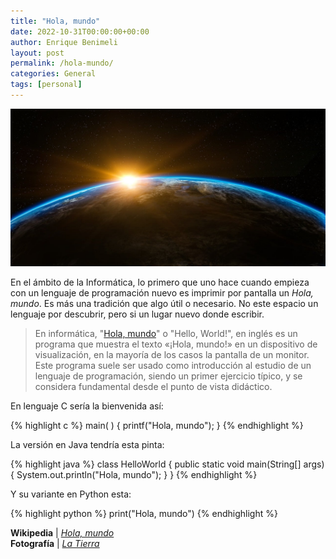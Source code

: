 ```yaml
---
title: "Hola, mundo"
date: 2022-10-31T00:00:00+00:00
author: Enrique Benimeli
layout: post
permalink: /hola-mundo/
categories: General
tags: [personal]
---
```

![image](assets/images/posts/hola-mundo.jpg)

En el ámbito de la Informática, lo primero que uno hace cuando empieza con un lenguaje de programación nuevo es imprimir por pantalla un *Hola, mundo*. Es más una tradición que algo útil o necesario. No este espacio un lenguaje por descubrir, pero si un lugar nuevo donde escribir.

>En informática, "[Hola, mundo](https://es.wikipedia.org/wiki/Hola_mundo)" o "Hello, World!", en inglés es un programa que muestra el texto «¡Hola, mundo!» en un dispositivo de visualización, en la mayoría de los casos la pantalla de un monitor. Este programa suele ser usado como introducción al estudio de un lenguaje de programación, siendo un primer ejercicio típico, y se considera fundamental desde el punto de vista didáctico.

En lenguaje C sería la bienvenida así:

{% highlight c %}
main( ) {
        printf("Hola, mundo");
}
{% endhighlight %}

La versión en Java tendría esta pinta:

{% highlight java %}
class HelloWorld {
    public static void main(String[] args) {
        System.out.println("Hola, mundo");
    }
}
{% endhighlight %}

Y su variante en Python esta:

{% highlight python %}
print("Hola, mundo")
{% endhighlight %}


**Wikipedia** \| [*Hola, mundo*](https://es.wikipedia.org/wiki/Hola_mundo)<br/>
**Fotografía** \| [*La Tierra*](https://pixabay.com/es/illustrations/tierra-espacio-luz-de-sol-1756274/)
